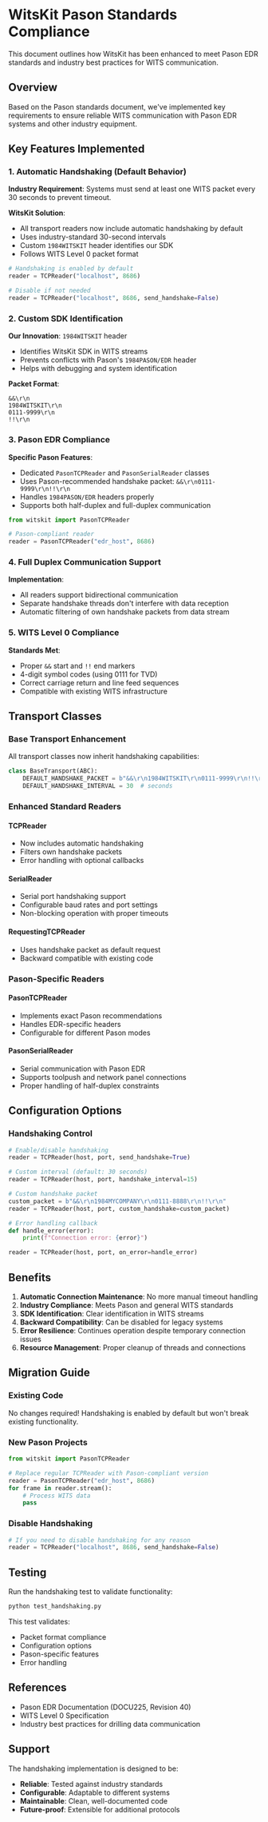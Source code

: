 # WitsKit Pason Standards Compliance

This document outlines how WitsKit has been enhanced to meet Pason EDR standards and industry best practices for WITS communication.

## Overview

Based on the Pason standards document, we've implemented key requirements to ensure reliable WITS communication with Pason EDR systems and other industry equipment.

## Key Features Implemented

### 1. Automatic Handshaking (Default Behavior)

**Industry Requirement**: Systems must send at least one WITS packet every 30 seconds to prevent timeout.

**WitsKit Solution**: 
- All transport readers now include automatic handshaking by default
- Uses industry-standard 30-second intervals
- Custom `1984WITSKIT` header identifies our SDK
- Follows WITS Level 0 packet format

```python
# Handshaking is enabled by default
reader = TCPReader("localhost", 8686)

# Disable if not needed
reader = TCPReader("localhost", 8686, send_handshake=False)
```

### 2. Custom SDK Identification

**Our Innovation**: `1984WITSKIT` header
- Identifies WitsKit SDK in WITS streams
- Prevents conflicts with Pason's `1984PASON/EDR` header
- Helps with debugging and system identification

**Packet Format**:
```
&&\r\n
1984WITSKIT\r\n
0111-9999\r\n
!!\r\n
```

### 3. Pason EDR Compliance

**Specific Pason Features**:
- Dedicated `PasonTCPReader` and `PasonSerialReader` classes
- Uses Pason-recommended handshake packet: `&&\r\n0111-9999\r\n!!\r\n`
- Handles `1984PASON/EDR` headers properly
- Supports both half-duplex and full-duplex communication

```python
from witskit import PasonTCPReader

# Pason-compliant reader
reader = PasonTCPReader("edr_host", 8686)
```

### 4. Full Duplex Communication Support

**Implementation**:
- All readers support bidirectional communication
- Separate handshake threads don't interfere with data reception
- Automatic filtering of own handshake packets from data stream

### 5. WITS Level 0 Compliance

**Standards Met**:
- Proper `&&` start and `!!` end markers
- 4-digit symbol codes (using 0111 for TVD)
- Correct carriage return and line feed sequences
- Compatible with existing WITS infrastructure

## Transport Classes

### Base Transport Enhancement

All transport classes now inherit handshaking capabilities:

```python
class BaseTransport(ABC):
    DEFAULT_HANDSHAKE_PACKET = b"&&\r\n1984WITSKIT\r\n0111-9999\r\n!!\r\n"
    DEFAULT_HANDSHAKE_INTERVAL = 30  # seconds
```

### Enhanced Standard Readers

#### TCPReader
- Now includes automatic handshaking
- Filters own handshake packets
- Error handling with optional callbacks

#### SerialReader  
- Serial port handshaking support
- Configurable baud rates and port settings
- Non-blocking operation with proper timeouts

#### RequestingTCPReader
- Uses handshake packet as default request
- Backward compatible with existing code

### Pason-Specific Readers

#### PasonTCPReader
- Implements exact Pason recommendations
- Handles EDR-specific headers
- Configurable for different Pason modes

#### PasonSerialReader
- Serial communication with Pason EDR
- Supports toolpush and network panel connections
- Proper handling of half-duplex constraints

## Configuration Options

### Handshaking Control

```python
# Enable/disable handshaking
reader = TCPReader(host, port, send_handshake=True)

# Custom interval (default: 30 seconds)
reader = TCPReader(host, port, handshake_interval=15)

# Custom handshake packet
custom_packet = b"&&\r\n1984MYCOMPANY\r\n0111-8888\r\n!!\r\n"
reader = TCPReader(host, port, custom_handshake=custom_packet)

# Error handling callback
def handle_error(error):
    print(f"Connection error: {error}")

reader = TCPReader(host, port, on_error=handle_error)
```

## Benefits

1. **Automatic Connection Maintenance**: No more manual timeout handling
2. **Industry Compliance**: Meets Pason and general WITS standards  
3. **SDK Identification**: Clear identification in WITS streams
4. **Backward Compatibility**: Can be disabled for legacy systems
5. **Error Resilience**: Continues operation despite temporary connection issues
6. **Resource Management**: Proper cleanup of threads and connections

## Migration Guide

### Existing Code
No changes required! Handshaking is enabled by default but won't break existing functionality.

### New Pason Projects
```python
from witskit import PasonTCPReader

# Replace regular TCPReader with Pason-compliant version
reader = PasonTCPReader("edr_host", 8686)
for frame in reader.stream():
    # Process WITS data
    pass
```

### Disable Handshaking
```python
# If you need to disable handshaking for any reason
reader = TCPReader("localhost", 8686, send_handshake=False)
```

## Testing

Run the handshaking test to validate functionality:

```bash
python test_handshaking.py
```

This test validates:
- Packet format compliance
- Configuration options
- Pason-specific features
- Error handling

## References

- Pason EDR Documentation (DOCU225, Revision 40)
- WITS Level 0 Specification
- Industry best practices for drilling data communication

## Support

The handshaking implementation is designed to be:
- **Reliable**: Tested against industry standards
- **Configurable**: Adaptable to different systems
- **Maintainable**: Clean, well-documented code
- **Future-proof**: Extensible for additional protocols 